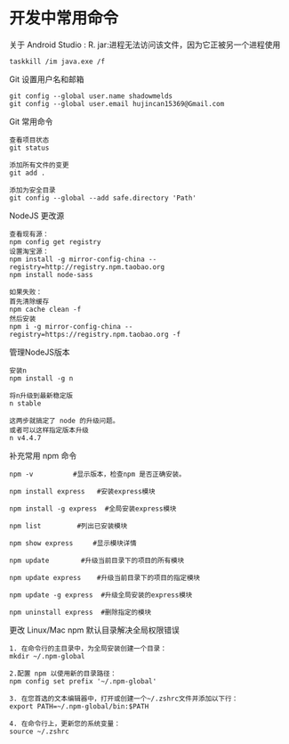 # 开发中常用命令

关于 Android Studio : R. jar:进程无法访问该文件，因为它正被另一个进程使用

```
taskkill /im java.exe /f
```

Git 设置用户名和邮箱
```
git config --global user.name shadowmelds
git config --global user.email hujincan15369@Gmail.com
```

Git 常用命令
```
查看项目状态
git status

添加所有文件的变更
git add .

添加为安全目录
git config --global --add safe.directory 'Path'
```

NodeJS 更改源

```
查看现有源：
npm config get registry
设置淘宝源：
npm install -g mirror-config-china --registry=http://registry.npm.taobao.org
npm install node-sass

如果失败：
首先清除缓存
npm cache clean -f
然后安装
npm i -g mirror-config-china --registry=https://registry.npm.taobao.org -f
```

管理NodeJS版本

```
安装n
npm install -g n

将n升级到最新稳定版
n stable

这两步就搞定了 node 的升级问题。
或者可以这样指定版本升级
n v4.4.7

```

补充常用 npm 命令

```
npm -v          #显示版本，检查npm 是否正确安装。
 
npm install express   #安装express模块
 
npm install -g express  #全局安装express模块
 
npm list         #列出已安装模块
 
npm show express     #显示模块详情
 
npm update        #升级当前目录下的项目的所有模块
 
npm update express    #升级当前目录下的项目的指定模块
 
npm update -g express  #升级全局安装的express模块
 
npm uninstall express  #删除指定的模块
```

更改 Linux/Mac npm 默认目录解决全局权限错误

```
1. 在命令行的主目录中，为全局安装创建一个目录：
mkdir ~/.npm-global

2.配置 npm 以使用新的目录路径：
npm config set prefix '~/.npm-global'

3. 在您首选的文本编辑器中，打开或创建一个~/.zshrc文件并添加以下行：
export PATH=~/.npm-global/bin:$PATH

4. 在命令行上，更新您的系统变量：
source ~/.zshrc
```